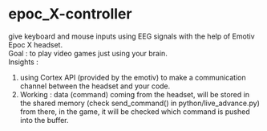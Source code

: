 # epoc_X-controller
give keyboard and mouse inputs using EEG signals with the help of Emotiv Epoc X headset.\
Goal : to play video games just using your brain.\
Insights :
1. using Cortex API (provided by the emotiv) to make a communication channel between the headset and your code.
2. Working : data (command) coming from the headset, will be stored in the shared memory (check send_command() in python/live_advance.py) from there, in the game, it will be checked which command is pushed into the buffer.

